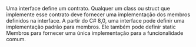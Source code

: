 Uma interface define um contrato. 
Qualquer um class ou struct que implemente esse contrato 
deve fornecer uma implementação dos membros definidos na 
interface. A partir do C# 8,0, uma interface pode definir 
uma implementação padrão para membros. Ele também pode 
definir static Membros para fornecer uma única 
implementação para a funcionalidade comum.